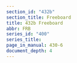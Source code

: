 ```yaml
---
section_id: "432b"
section_title: Freeboard
title: 432b Freeboard
abbr: FRB
series_id: "400"
series_title: 
page_in_manual: 430-6
document_depth: 4
---
```

